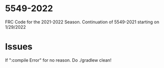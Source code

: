 # 5549-2022
FRC Code for the 2021-2022 Season. Continuation of 5549-2021 starting on 1/29/2022
# Issues
If ":compile Error" for no reason. Do ./gradlew clean!
